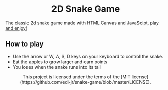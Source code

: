 <h1 align="center">2D Snake Game</h1>

The classic 2d snake game made with HTML Canvas and JavaScipt, [play and enjoy!](https://edi-jr.github.io/snake-game/)

## How to play

* Use the arrow or W, A, S, D keys on your keyboard to control the snake.
* Eat the apples to grow larger and earn points
* You loses when the snake runs into its tail

<p align="center">
This project is licensed under the terms of the [MIT license](https://github.com/edi-jr/snake-game/blob/master/LICENSE).
</p>
